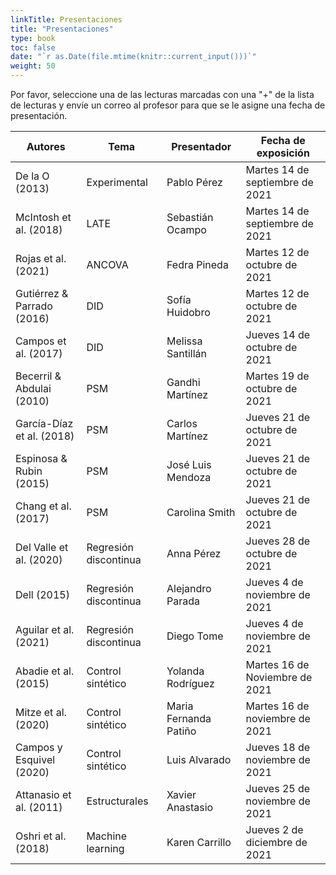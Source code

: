 ```yaml
---
linkTitle: Presentaciones
title: "Presentaciones"
type: book
toc: false
date: "`r as.Date(file.mtime(knitr::current_input()))`"
weight: 50
---
```


Por favor, seleccione una de las lecturas marcadas con una "+" de la lista de lecturas y envíe un correo al profesor para que se le asigne una fecha de presentación.

| **Autores** | **Tema** | **Presentador** | **Fecha de exposición** |
| --- | --- | --- | --- |
| De la O (2013) | Experimental | Pablo Pérez | Martes 14 de septiembre de 2021 |
| McIntosh et al. (2018) | LATE | Sebastián Ocampo | Martes 14 de septiembre de 2021 |
| Rojas et al. (2021) | ANCOVA | Fedra Pineda | Martes 12 de octubre de 2021 |
| Gutiérrez & Parrado (2016) | DID   | Sofía Huidobro | Martes 12 de octubre de 2021 |
| Campos et al. (2017) | DID | Melissa Santillán | Jueves 14 de octubre de 2021 |
| Becerril & Abdulai (2010) | PSM | Gandhi Martínez | Martes 19 de octubre de 2021 |
|García-Díaz et al. (2018) | PSM |Carlos Martínez | Jueves 21 de octubre de 2021 |
| Espinosa & Rubin (2015) | PSM | José Luis Mendoza | Jueves 21 de octubre de 2021 |
| Chang et al. (2017) | PSM | Carolina Smith | Jueves 21 de octubre de 2021 |
| Del Valle et al. (2020)| Regresión discontinua | Anna Pérez | Jueves 28 de octubre de 2021 |
| Dell (2015) | Regresión discontinua   | Alejandro Parada | Jueves 4 de noviembre  de 2021 |
| Aguilar et al. (2021) | Regresión discontinua | Diego Tome | Jueves 4 de noviembre de 2021 |
| Abadie et al. (2015) | Control sintético | Yolanda Rodríguez | Martes 16 de Noviembre de 2021 |
| Mitze et al. (2020)| Control sintético | Maria Fernanda Patiño | Martes 16 de noviembre de 2021 |
| Campos y Esquivel (2020) | Control sintético | Luis Alvarado | Jueves 18 de noviembre de 2021 |
| Attanasio et al. (2011) | Estructurales | Xavier Anastasio | Jueves 25 de noviembre de 2021|
| Oshri et al. (2018) | Machine learning | Karen Carrillo | Jueves 2 de diciembre de 2021 |



